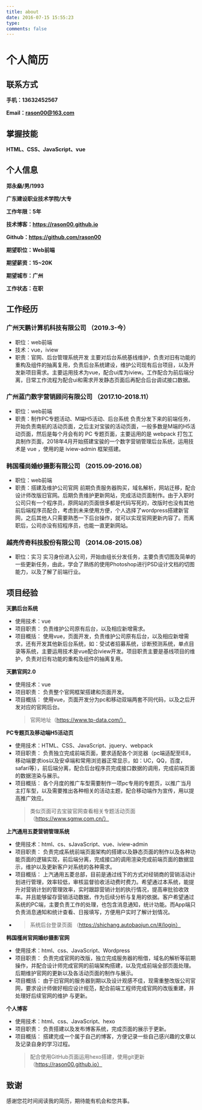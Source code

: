 ```yaml
---
title: about
date: 2016-07-15 15:55:23
type: 
comments: false
---
```

# 个人简历

## 联系方式

**手机：13632452567**

**Email：rason00@163.com**

## 掌握技能

**HTML、CSS、JavaScript、vue**

## 个人信息

**郑永燊/男/1993**

**广东建设职业技术学院/大专**

**工作年限：5年**

**技术博客：https://rason00.github.io**

**Github：https://github.com/rason00**

**期望职位：Web前端**

**期望薪资：15~20K**

**期望城市：广州**

**工作状态：在职**

## 工作经历

### 广州天鹏计算机科技有限公司 （2019.3-今）

- 职位：web前端
- 技术：vue，iview
- 职责：官网、后台管理系统开发
  主要对后台系统基线维护，负责对旧有功能的重构及组件的抽离复用，负责后台系统建设，维护公司现有后台项目，以及开发新项目需求。主要运用技术为vue，配合ui库为iview。工作配合为前后端分离，日常工作流程为配合ui和需求开发静态页面后再配合后台调试接口数据。

### 广州蓝门数字营销顾问有限公司 （2017.10-2018.11）

- 职位：web前端
- 职责：制作PC专题活动、M端H5活动、后台系统
  负责分发下来的前端任务，开始负责南航的活动页面，之后主对宝骏的活动页面，一般多数是M端的H5活动页面，然后是每个月会有的 PC 专题页面，主要运用的是 webpack 打包工具制作页面，2018年4月开始搭建宝骏的一个数字营销管理后台系统，运用技术是 vue ，使用的是 iview-admin 框架搭建。

### 韩国槿尚婚纱摄影有限公司 （2015.09-2016.08）

- 职位：web前端
- 职责：搭建及维护公司官网
  前期负责服务器购买，域名解析，网站迁移，配合设计师改版旧官网。后期负责维护更新网站，完成活动页面制作。由于入职时公司只有一个程序员，原网站的页面很多都是代码写死的，改版时也没有其他前后端程序员配合，考虑到未来使用方便，个人选择了wordpress搭建新官网，之后其他人只需要熟悉一下后台操作，就可以实现官网更新内容了。而离职后，公司亦没有招程序员，也能一直更新网站。

### 越亮传奇科技股份有限公司 （2014.08-2015.08）

- 职位：实习
  实习身份进入公司，开始由组长分发任务，主要负责切图及简单的一些更新任务，由此，学会了熟练的使用Photoshop进行PSD设计文档的切图能力，以及了解了前端行业。

## 项目经验

**天鹏后台系统**

- 使用技术：vue
- 项目职责：
  负责维护公司原有后台，以及相应新增需求。
- 项目概括：
  使用vue，页面开发，负责维护公司原有后台，以及相应新增需求，还有开发其他新后台系统，如：受试者招募系统，诊断预测系统，单点目录等系统，主要运用技术是vue配合iview开发。项目职责主要是基线项目的维护，负责对旧有功能的重构及组件的抽离复用。

**天鹏官网2.0**

- 使用技术：vue
- 项目职责：
  负责整个官网框架搭建和页面开发。
- 项目概括：
  使用vue，页面开发分为pc和移动双端两套不同代码，以及之后开发对应的官网后台。
  > 官网地址（https://www.tp-data.com/）

**PC专题页及移动端H5活动页**

- 使用技术：HTML、CSS、JavaScript、jquery、webpack
- 项目职责：
  负责独立完成前端页面，要求适配各个浏览器（pc端适配至IE8，移动端要求ios以及安卓端和常用浏览器正常显示，如：UC，QQ，百度，safari等），前后端分离，配合后台程序员完成接口数据的调用，完成前端页面的数据渲染与展示。
- 项目概括：
  各个月度的推广车型需要制作一项pc专用的专题页，以推广当月主打车型，以及需要推出各种相关的活动主题，配合移动端作为宣传，用以提高推广效应。
  > 类似页面可去宝骏官网查看相关专题活动页面（https://www.sgmw.com.cn/）

**上汽通用五菱营销管理系统**

- 使用技术：html、cs、sJavaScript、vue、iview-admin
- 项目职责：
  负责完成系统前端页面架构的搭建以及静态页面的制作以及各种功能页面的逻辑实现，前后端分离，完成接口的调用渲染完成前端页面的数据显示，维护以及更新客户对系统的各种需求。
- 项目概括：
  上汽通用五菱总部，目前是通过线下的方式对经销商的营销活动计划进行管理，效率较低，审核监督验收活动费时费力。希望通过本系统，能提升对营销计划的管理效率，实时跟踪营销计划的执行情况，提高审批验收效率。并且能够留存营销活动数据，作为后续分析与复用的依据。客户希望通过系统的PC端，主要负责工作的处理，也包含消息通知，统计功能。而App端只负责消息通知和统计查看、日报填写，方便用户实时了解计划情况。
- > 系统后台登录页面 （https://shichang.autobaojun.cn/#/login）

**韩国槿尚官网婚纱摄影官网**

- 使用技术：html、css、JavaScript、Wordpress
- 项目职责：
  负责完成官网的改版，独立完成服务器的租借，域名的解析等前期操作，并配合设计师完成官网的前端架构搭建，以及完成前端全部页面处理。后期维护官网的更新以及各活动页面的制作与展示。
- 项目概括：
  由于旧官网的服务器到期以及设计观感不佳，现需重整改版公司官网，要求设计师做好相应设计规范，配合前端工程师完成官网的改版重建，并处理好后续官网的维护 与更新。

**个人博客**

- 使用技术：html、css、JavaScript、hexo
- 项目职责：
  负责搭建以及发布博客系统，完成页面的展示于更新。
- 项目概括：
  搭建完成一个属于自己的博客，方便记录一些自己感兴趣的文章以及记录自身的学习过程。
  > 配合使用GitHub页面运用hexo搭建，使用git更新（https://rason00.github.io）

## 致谢

感谢您花时间阅读我的简历，期待能有机会和您共事。